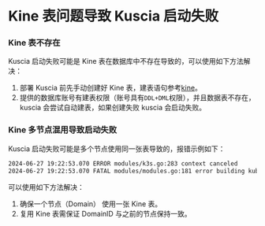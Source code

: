 # Kine 表问题导致 Kuscia 启动失败

### Kine 表不存在

Kuscia 启动失败可能是 Kine 表在数据库中不存在导致的，可以使用如下方法解决：

1. 部署 Kuscia 前先手动创建好 Kine 表，建表语句参考[kine](https://github.com/secretflow/kuscia/blob/main/hack/k8s/kine.sql)。
2. 提供的数据库账号有建表权限（账号具有`DDL+DML`权限），并且数据表不存在，kuscia 会尝试自动建表，如果创建失败 kuscia 会启动失败。

### Kine 多节点混用导致启动失败

Kuscia 启动失败可能是多个节点使用同一张表导致的，报错示例如下：
```bash
2024-06-27 19:22:53.070 ERROR modules/k3s.go:283 context canceled
2024-06-27 19:22:53.070 FATAL modules/modules.go:181 error building kubernetes client config from token, detail-> build config from flags failed, detail-> stat /home/kuscia/etc/kubeconfig: no such file or directory
```
可以使用如下方法解决：

1. 确保一个节点（Domain） 使用一张 Kine 表。
2. 复用 Kine 表需保证 DomainID 与之前的节点保持一致。